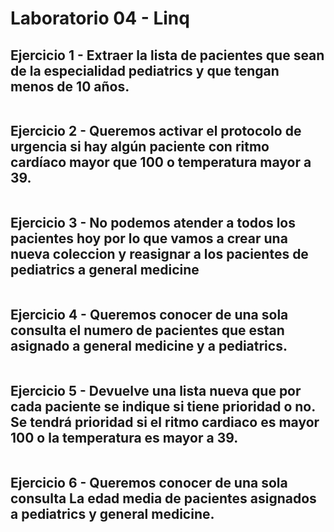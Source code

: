 # Laboratorio 04 - Linq
## Ejercicio 1 - Extraer la lista de pacientes que sean de la especialidad pediatrics y que tengan menos de 10 años.
``` C#

```

## Ejercicio 2 - Queremos activar el protocolo de urgencia si hay algún paciente con ritmo cardíaco mayor que 100 o temperatura mayor a 39.
``` C#

```

## Ejercicio 3 - No podemos atender a todos los pacientes hoy por lo que vamos a crear una nueva coleccion y reasignar a los pacientes de pediatrics a general medicine
``` C#

```

## Ejercicio 4 - Queremos conocer de una sola consulta el numero de pacientes que estan asignado a general medicine y a pediatrics.
``` C#

```

## Ejercicio 5 - Devuelve una lista nueva que por cada paciente se indique si tiene prioridad o no. Se tendrá prioridad si el ritmo cardiaco es mayor 100 o la temperatura es mayor a 39.
``` C#

```

## Ejercicio 6 - Queremos conocer de una sola consulta La edad media de pacientes asignados a pediatrics y general medicine.
``` C#

```